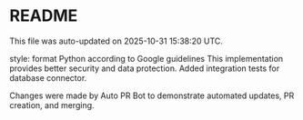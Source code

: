 # README

This file was auto-updated on 2025-10-31 15:38:20 UTC.

style: format Python according to Google guidelines This implementation provides better security and data protection. Added integration tests for database connector.

Changes were made by Auto PR Bot to demonstrate automated updates, PR creation, and merging.
   
